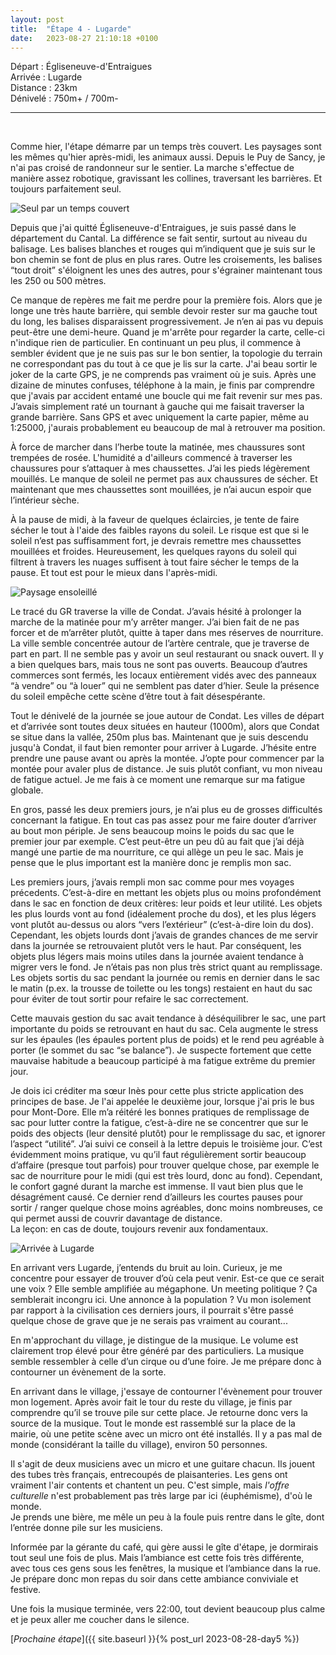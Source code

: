 ```yaml
---
layout: post
title:  "Étape 4 - Lugarde"
date:   2023-08-27 21:10:18 +0100
---
```


Départ : Égliseneuve-d'Entraigues  
Arrivée : Lugarde  
Distance : 23km  
Dénivelé : 750m+ / 700m-

---
<br>

Comme hier, l'étape démarre par un temps très couvert.
Les paysages sont les mêmes qu'hier après-midi, les animaux aussi.
Depuis le Puy de Sancy, je n'ai pas croisé de randonneur sur le sentier.
La marche s'effectue de manière assez robotique, gravissant les collines, traversant les barrières.
Et toujours parfaitement seul.

![Seul par un temps couvert]({{site.baseurl}}/assets/images/IMG_1693129130.jpg)

Depuis que j'ai quitté Égliseneuve-d'Entraigues, je suis passé dans le département du Cantal.
La différence se fait sentir, surtout au niveau du balisage.
Les balises blanches et rouges qui m’indiquent que je suis sur le bon chemin se font de plus en plus rares.
Outre les croisements, les balises “tout droit” s'éloignent les unes des autres, pour s'égrainer maintenant tous les 250 ou 500 mètres.

Ce manque de repères me fait me perdre pour la première fois.
Alors que je longe une très haute barrière, qui semble devoir rester sur ma gauche tout du long, les balises disparaissent progressivement.
Je n’en ai pas vu depuis peut-être une demi-heure.
Quand je m'arrête pour regarder la carte, celle-ci n'indique rien de particulier.
En continuant un peu plus, il commence à sembler évident que je ne suis pas sur le bon sentier, la topologie du terrain ne correspondant pas du tout à ce que je lis sur la carte.
J'ai beau sortir le joker de la carte GPS, je ne comprends pas vraiment où je suis.
Après une dizaine de minutes confuses, téléphone à la main, je finis par comprendre que j'avais par accident entamé une boucle qui me fait revenir sur mes pas.  
J’avais simplement raté un tournant à gauche qui me faisait traverser la grande barrière.
Sans GPS et avec uniquement la carte papier, même au 1:25000, j'aurais probablement eu beaucoup de mal à retrouver ma position.

À force de marcher dans l’herbe toute la matinée, mes chaussures sont trempées de rosée.
L'humidité a d'ailleurs commencé à traverser les chaussures pour s’attaquer à mes chaussettes.
J’ai les pieds légèrement mouillés.
Le manque de soleil ne permet pas aux chaussures de sécher.
Et maintenant que mes chaussettes sont mouillées, je n’ai aucun espoir que l’intérieur sèche.

À la pause de midi, à la faveur de quelques éclaircies, je tente de faire sécher le tout à l'aide des faibles rayons du soleil.
Le risque est que si le soleil n’est pas suffisamment fort, je devrais remettre mes chaussettes mouillées et froides.
Heureusement, les quelques rayons du soleil qui filtrent à travers les nuages suffisent à tout faire sécher le temps de la pause.
Et tout est pour le mieux dans l'après-midi. 

![Paysage ensoleillé]({{site.baseurl}}/assets/images/IMG_1693150816.jpg)

Le tracé du GR traverse la ville de Condat.
J’avais hésité à prolonger la marche de la matinée pour m’y arrêter manger.
J’ai bien fait de ne pas forcer et de m’arrêter plutôt, quitte à taper dans mes réserves de nourriture.
La ville semble concentrée autour de l’artère centrale, que je traverse de part en part.
Il ne semble pas y avoir un seul restaurant ou snack ouvert.
Il y a bien quelques bars, mais tous ne sont pas ouverts.
Beaucoup d’autres commerces sont fermés, les locaux entièrement vidés avec des panneaux “à vendre” ou “à louer” qui ne semblent pas dater d’hier.
Seule la présence du soleil empêche cette scène d’être tout à fait désespérante.

Tout le dénivelé de la journée se joue autour de Condat.
Les villes de départ et d’arrivée sont toutes deux situées en hauteur (1000m), alors que Condat se situe dans la vallée, 250m plus bas.
Maintenant que je suis descendu jusqu'à Condat, il faut bien remonter pour arriver à Lugarde.
J’hésite entre prendre une pause avant ou après la montée.
J’opte pour commencer par la montée pour avaler plus de distance.
Je suis plutôt confiant, vu mon niveau de fatigue actuel.
Je me fais à ce moment une remarque sur ma fatigue globale.

En gros, passé les deux premiers jours, je n’ai plus eu de grosses difficultés concernant la fatigue.
En tout cas pas assez pour me faire douter d’arriver au bout mon périple.
Je sens beaucoup moins le poids du sac que le premier jour par exemple.
C’est peut-être un peu dû au fait que j’ai déjà mangé une partie de ma nourriture, ce qui allège un peu le sac.
Mais je pense que le plus important est la manière donc je remplis mon sac.

Les premiers jours, j’avais rempli mon sac comme pour mes voyages précedents.
C’est-à-dire en mettant les objets plus ou moins profondément dans le sac en fonction de deux critères: leur poids et leur utilité.
Les objets les plus lourds vont au fond (idéalement proche du dos), et les plus légers vont plutôt au-dessus ou alors “vers l’extérieur” (c’est-à-dire loin du dos).
Cependant, les objets lourds dont j’avais de grandes chances de me servir dans la journée se retrouvaient plutôt vers le haut.
Par conséquent, les objets plus légers mais moins utiles dans la journée avaient tendance à migrer vers le fond.
Je n’étais pas non plus très strict quant au remplissage.
Les objets sortis du sac pendant la journée ou remis en dernier dans le sac le matin (p.ex. la trousse de toilette ou les tongs) restaient en haut du sac pour éviter de tout sortir pour refaire le sac correctement.

Cette mauvais gestion du sac avait tendance à déséquilibrer le sac, une part importante du poids se retrouvant en haut du sac.
Cela augmente le stress sur les épaules (les épaules portent plus de poids) et le rend peu agréable à porter (le sommet du sac “se balance”).
Je suspecte fortement que cette mauvaise habitude a beaucoup participé à ma fatigue extrême du premier jour.

Je dois ici créditer ma sœur Inès pour cette plus stricte application des principes de base.
Je l'ai appelée le deuxième jour, lorsque j'ai pris le bus pour Mont-Dore.
Elle m’a réitéré les bonnes pratiques de remplissage de sac pour lutter contre la fatigue, c’est-à-dire ne se concentrer que sur le poids des objects (leur densité plutôt) pour le remplissage du sac, et ignorer l’aspect “utilité”.
J’ai suivi ce conseil à la lettre depuis le troisième jour.
C’est évidemment moins pratique, vu qu’il faut régulièrement sortir beaucoup d’affaire (presque tout parfois) pour trouver quelque chose, par exemple le sac de nourriture pour le midi (qui est très lourd, donc au fond).
Cependant, le confort gagné durant la marche est immense.
Il vaut bien plus que le désagrément causé.
Ce dernier rend d’ailleurs les courtes pauses pour sortir / ranger quelque chose moins agréables, donc moins nombreuses, ce qui permet aussi de couvrir davantage de distance.  
La leçon: en cas de doute, toujours revenir aux fondamentaux.

![Arrivée à Lugarde]({{site.baseurl}}/assets/images/IMG_1693152273.jpg)

En arrivant vers Lugarde, j’entends du bruit au loin.
Curieux, je me concentre pour essayer de trouver d’où cela peut venir.
Est-ce que ce serait une voix ?
Elle semble amplifiée au mégaphone.
Un meeting politique ?
Ça semblerait incongru ici.
Une annonce à la population ?
Vu mon isolement par rapport à la civilisation ces derniers jours, il pourrait s'être passé quelque chose de grave que je ne serais pas vraiment au courant...

En m'approchant du village, je distingue de la musique.
Le volume est clairement trop élevé pour être généré par des particuliers.
La musique semble ressembler à celle d’un cirque ou d’une foire.
Je me prépare donc à contourner un évènement de la sorte.

En arrivant dans le village, j'essaye de contourner l'évènement pour trouver mon logement.
Après avoir fait le tour du reste du village, je finis par comprendre qu’il se trouve pile sur cette place.
Je retourne donc vers la source de la musique.
Tout le monde est rassemblé sur la place de la mairie, où une petite scène avec un micro ont été installés.
Il y a pas mal de monde (considérant la taille du village), environ 50 personnes.

Il s'agit de deux musiciens avec un micro et une guitare chacun.
Ils jouent des tubes très français, entrecoupés de plaisanteries.
Les gens ont vraiment l'air contents et chantent un peu.
C'est simple, mais _l'offre culturelle_ n'est probablement pas très large par ici (éuphémisme), d'où le monde.  
Je prends une bière, me mêle un peu à la foule puis rentre dans le gîte, dont l’entrée donne pile sur les musiciens.

Informée par la gérante du café, qui gère aussi le gîte d'étape, je dormirais tout seul une fois de plus.
Mais l’ambiance est cette fois très différente, avec tous ces gens sous les fenêtres, la musique et l’ambiance dans la rue.
Je prépare donc mon repas du soir dans cette ambiance conviviale et festive.

Une fois la musique terminée, vers 22:00, tout devient beaucoup plus calme et je peux aller me coucher dans le silence.

[_Prochaine étape_]({{ site.baseurl }}{% post_url 2023-08-28-day5 %})
